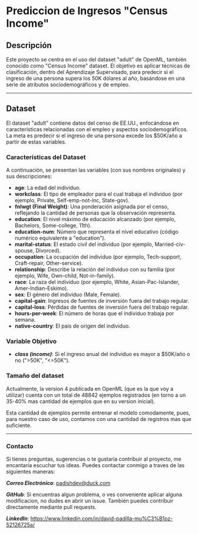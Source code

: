 # Prediccion de Ingresos "Census Income"

## Descripción

Este proyecto se centra en el uso del dataset "adult" de OpenML, también conocido como "Census Income" dataset. El objetivo es aplicar técnicas de clasificación, dentro del Aprendizaje Supervisado, para predecir si el ingreso de una persona supera los 50K dólares al año, basándose en una serie de atributos sociodemográficos y de empleo.

---

## Dataset

El dataset "adult" contiene datos del censo de EE.UU., enfocándose en características relacionadas con el empleo y aspectos sociodemográficos. La meta es predecir si el ingreso de una persona excede los $50K/año a partir de estas variables.

### Características del Dataset

A continuación, se presentan las variables (con sus nombres originales) y sus descripciones:

* **age**: La edad del individuo.
* **workclass**: El tipo de empleador para el cual trabaja el individuo (por ejemplo, Private, Self-emp-not-inc, State-gov).
* **fnlwgt (Final Weight)**: Una ponderación asignada por el censo, reflejando la cantidad de personas que la observación representa.
* **education**: El nivel máximo de educación alcanzado (por ejemplo, Bachelors, Some-college, 11th).
* **education-num**: Número que representa el nivel educativo (código numérico equivalente a "education").
* **marital-status**: El estado civil del individuo (por ejemplo, Married-civ-spouse, Divorced).
* **occupation**: La ocupación del individuo (por ejemplo, Tech-support, Craft-repair, Other-service).
* **relationship**: Describe la relación del individuo con su familia (por ejemplo, Wife, Own-child, Not-in-family).
* **race**: La raza del individuo (por ejemplo, White, Asian-Pac-Islander, Amer-Indian-Eskimo).
* **sex**: El género del individuo (Male, Female).
* **capital-gain**: Ingresos de fuentes de inversión fuera del trabajo regular.
* **capital-loss**: Pérdidas de fuentes de inversión fuera del trabajo regular.
* **hours-per-week**: El número de horas que el individuo trabaja por semana.
* **native-country**: El país de origen del individuo.

### Variable Objetivo

* ***class (income)***: Si el ingreso anual del individuo es mayor a $50K/año o no (">50K", "<=50K").

### Tamaño del dataset

Actualmente, la version 4 publicada en OpenML (que es la que voy a utilizar) cuenta con un total de 48842 ejemplos registrados (en torno a un 35-40% mas cantidad de ejemplos que en su version inicial).

Esta cantidad de ejemplos permite entrenar el modelo comodamente, pues, para nuestro caso de uso, contamos con una cantidad de registros mas que suficiente.

---

### Contacto

Si tienes preguntas, sugerencias o te gustaría contribuir al proyecto, me encantaría escuchar tus ideas. Puedes contactar conmigo a traves de las siguientes maneras:

***Correo Electrónico***: padishdev@duck.com

***GitHub***: Si encuentras algun problema, o ves conveniente aplicar alguna modificacion, no dudes en abrir un issue. También puedes contribuir directamente mediante pull requests.

***LinkedIn***: https://www.linkedin.com/in/david-padilla-mu%C3%B1oz-52126725a/

